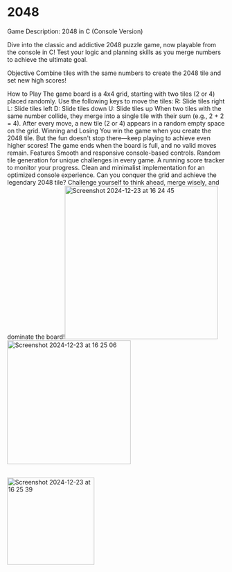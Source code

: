 # 2048
Game Description: 2048 in C (Console Version)

Dive into the classic and addictive 2048 puzzle game, now playable from the console in C! Test your logic and planning skills as you merge numbers to achieve the ultimate goal.

Objective
Combine tiles with the same numbers to create the 2048 tile and set new high scores!

How to Play
The game board is a 4x4 grid, starting with two tiles (2 or 4) placed randomly.
Use the following keys to move the tiles:
R: Slide tiles right
L: Slide tiles left
D: Slide tiles down
U: Slide tiles up
When two tiles with the same number collide, they merge into a single tile with their sum (e.g., 2 + 2 = 4).
After every move, a new tile (2 or 4) appears in a random empty space on the grid.
Winning and Losing
You win the game when you create the 2048 tile. But the fun doesn't stop there—keep playing to achieve even higher scores!
The game ends when the board is full, and no valid moves remain.
Features
Smooth and responsive console-based controls.
Random tile generation for unique challenges in every game.
A running score tracker to monitor your progress.
Clean and minimalist implementation for an optimized console experience.
Can you conquer the grid and achieve the legendary 2048 tile? Challenge yourself to think ahead, merge wisely, and dominate the board!<img width="353" alt="Screenshot 2024-12-23 at 16 24 45" src="https://github.com/user-attachments/assets/34105fab-dee9-49e2-a6d1-8d17e5a02bad" />
</br>
<img width="285" alt="Screenshot 2024-12-23 at 16 25 06" src="https://github.com/user-attachments/assets/74733e14-f1ab-4523-aa5c-eb9ade3b72f7" />

</br>
<img width="201" alt="Screenshot 2024-12-23 at 16 25 39" src="https://github.com/user-attachments/assets/8b6169fe-5eda-4d38-be3c-60211e11d5a2" />
